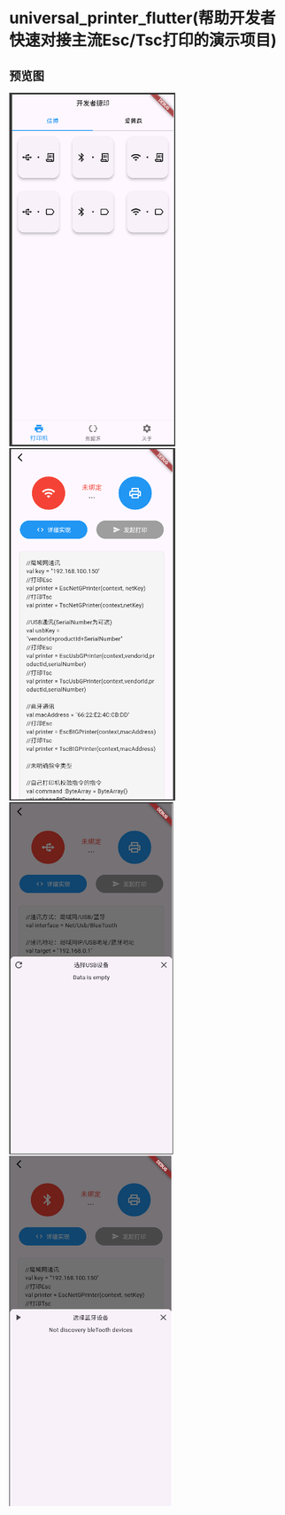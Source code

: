 # universal_printer_flutter(帮助开发者快速对接主流Esc/Tsc打印的演示项目)
## 预览图
![Image Text](https://github.com/Yiwei099/universal_printer_flutter/blob/dev/preview/printer_list.png)
![Image Text](https://github.com/Yiwei099/universal_printer_flutter/blob/dev/preview/printer_detail.png)
![Image Text](https://github.com/Yiwei099/universal_printer_flutter/blob/dev/preview/get_usb_devices.png)
![Image Text](https://github.com/Yiwei099/universal_printer_flutter/blob/dev/preview/get_ble_devices.png)
